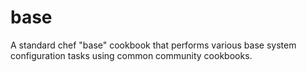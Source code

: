 # base

A standard chef "base" cookbook that performs various base system configuration tasks using common community cookbooks.
